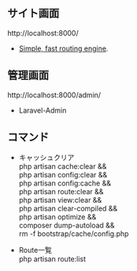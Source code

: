 ## サイト画面
http://localhost:8000/
- [Simple, fast routing engine](https://laravel.com/docs/routing).

## 管理画面
http://localhost:8000/admin/
- Laravel-Admin

## コマンド
- キャッシュクリア<br>
php artisan cache:clear &&<br>
php artisan config:clear &&<br>
php artisan config:cache &&<br>
php artisan route:clear &&<br>
php artisan view:clear &&<br>
php artisan clear-compiled &&<br>
php artisan optimize &&<br>
composer dump-autoload &&<br>
rm -f bootstrap/cache/config.php

- Route一覧<br>
php artisan route:list